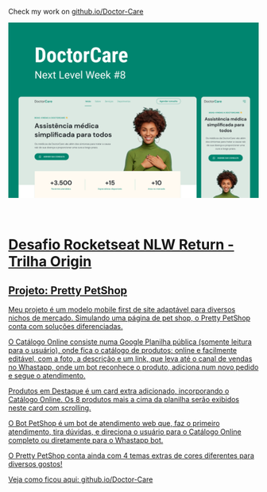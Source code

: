 Check my work on <a href="https://eduhrodrigues.github.io/Doctor-Care/"> github.io/Doctor-Care

<img src="assets/coverPNG.png" alt="capa da página Doctor Care."><br><br>
<br>

# Desafio Rocketseat NLW Return - Trilha Origin
## Projeto: Pretty PetShop
Meu projeto é um modelo mobile first de site adaptável para diversos nichos de mercado.
Simulando uma página de pet shop, o Pretty PetShop conta com soluções diferenciadas.

O Catálogo Online consiste numa Google Planilha pública (somente leitura para o usuário), onde fica o catálogo de produtos; online e facilmente editável, com a foto, a descrição e um link, que leva até o canal de vendas no Whastapp, onde um bot reconhece o produto, adiciona num novo pedido e segue o atendimento.

Produtos em Destaque é um card extra adicionado, incorporando o Catálogo Online.
Os 8 produtos mais a cima da planilha serão exibidos neste card com scrolling.

O Bot PetShop é um bot de atendimento web que, faz o primeiro atendimento, tira dúvidas, e direciona o usuário para o Catálogo Online completo ou diretamente para o Whastapp bot.

O Pretty PetShop conta ainda com 4 temas extras de cores diferentes para diversos gostos!

Veja como ficou aqui: <a href="https://eduhrodrigues.github.io/Doctor-Care/"> github.io/Doctor-Care</a>
